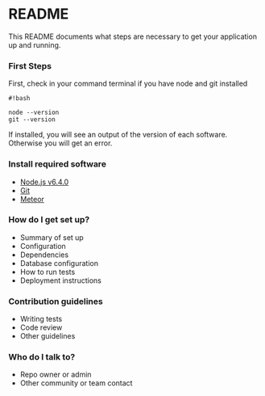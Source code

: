 # README #

This README documents what steps are necessary to get your application up and running.

### First Steps ###

First, check in your command terminal if you have node and git installed
```
#!bash

node --version
git --version
```
If installed, you will see an output of the version of each software. Otherwise you will get an error.

### Install required software ###

* [Node.js v6.4.0](https://nodejs.org/en/)
* [Git](https://git-scm.com/book/en/v2/Getting-Started-Installing-Git)
* [Meteor](https://www.meteor.com/install)

### How do I get set up? ###

* Summary of set up
* Configuration
* Dependencies
* Database configuration
* How to run tests
* Deployment instructions

### Contribution guidelines ###

* Writing tests
* Code review
* Other guidelines

### Who do I talk to? ###

* Repo owner or admin
* Other community or team contact